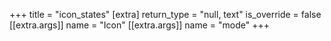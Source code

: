 +++
title = "icon_states"
[extra]
return_type = "null, text"
is_override = false
[[extra.args]]
name = "Icon"
[[extra.args]]
name = "mode"
+++